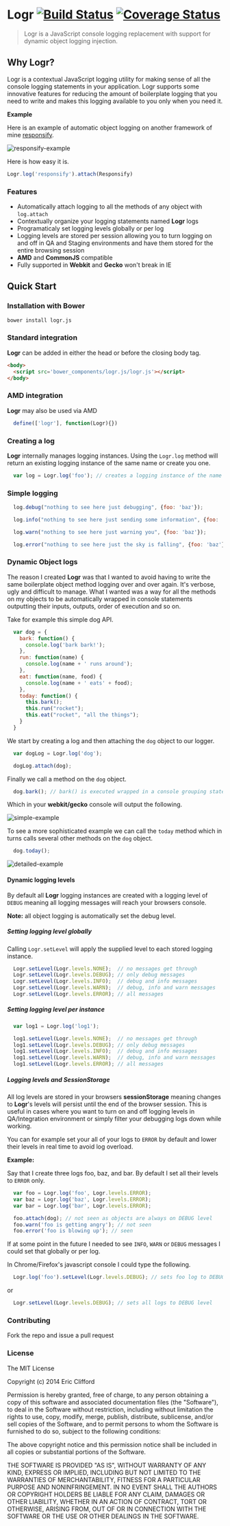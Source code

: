 # Logr [![Build Status](https://travis-ci.org/eclifford/logr.svg?branch=master)](https://travis-ci.org/eclifford/logr) [![Coverage Status](https://img.shields.io/coveralls/eclifford/logr.svg)](https://coveralls.io/r/eclifford/logr?branch=master)

> Logr is a JavaScript console logging replacement with support for dynamic object logging injection.

## Why Logr?

Logr is a contextual JavaScript logging utility for making sense of all the console logging statements
in your application. Logr supports some innovative features for reducing the amount of boilerplate logging
that you need to write and makes this logging available to you only when you need it.

**Example**

Here is an example of automatic object logging on another framework of mine [responsify](https://github.com/eclifford/responsify).

![responsify-example](http://f.cl.ly/items/200U1Z0v092j371g3k0o/Image%202014-09-23%20at%2012.51.22.png)

Here is how easy it is.

```js
Logr.log('responsify').attach(Responsify)
```

### Features

- Automatically attach logging to all the methods of any object with `log.attach`
- Contextually organize your logging statements named **Logr** logs
- Programaticaly set logging levels globally or per log
- Logging levels are stored per session allowing you to turn logging on and off in QA and Staging environments and have them stored for the
entire browsing session
- **AMD** and **CommonJS** compatible
- Fully supported in **Webkit** and **Gecko** won't break in IE

## Quick Start

### Installation with Bower

```bash
bower install logr.js
```

### Standard integration

**Logr** can be added in either the head or before the closing body tag.

```html
<body>
  <script src='bower_components/logr.js/logr.js'></script>
</body>
```

### AMD integration

**Logr** may also be used via AMD

```js
  define(['logr'], function(Logr){})
```

### Creating a log

**Logr** internally manages logging instances. Using the `Logr.log` method will
return an existing logging instance of the same name or create you one.

```js
  var log = Logr.log('foo'); // creates a logging instance of the name foo
```

### Simple logging

```js
  log.debug("nothing to see here just debugging", {foo: 'baz'});
```

```js
  log.info("nothing to see here just sending some information", {foo: 'baz'});
```

```js
  log.warn("nothing to see here just warning you", {foo: 'baz'});
```

```js
  log.error("nothing to see here just the sky is falling", {foo: 'baz'});
```

### Dynamic Object logs

The reason I created **Logr** was that I wanted to avoid having to write the same boilerplate
object method logging over and over again. It's verbose, ugly and difficult to manage. What I
wanted was a way for all the methods on my objects to be automatically wrapped in console statements
outputting their inputs, outputs, order of execution and so on.

Take for example this simple dog API.

```js
  var dog = {
    bark: function() {
      console.log('bark bark!');
    },
    run: function(name) {
      console.log(name + ' runs around');
    },
    eat: function(name, food) {
      console.log(name + ' eats' + food);
    },
    today: function() {
      this.bark();
      this.run("rocket");
      this.eat("rocket", "all the things");
    }  
  }
```
We start by creating a log and then attaching the `dog` object to our logger.

```js
  var dogLog = Logr.log('dog');

  dogLog.attach(dog);
```

Finally we call a method on the `dog` object.

```js
  dog.bark(); // bark() is executed wrapped in a console grouping statement
```

Which in your **webkit/gecko** console will output the following.

![simple-example](http://f.cl.ly/items/1o3f1p2v310E2U0O283z/Image%202014-09-22%20at%2019.52.10.png)


To see a more sophisticated example we can call the `today` method which in turns
calls several other methods on the `dog` object.

```js
  dog.today();
```

![detailed-example](http://f.cl.ly/items/3F0n3E3E3o0K111h2J3A/Image%202014-09-22%20at%2019.52.47.png)

#### Dynamic logging levels

By default all **Logr** logging instances are created with a logging level of `DEBUG` meaning all
logging messages will reach your browsers console.

**Note:** all object logging is automatically set the debug level.

##### Setting logging level globally

Calling `Logr.setLevel` will apply the supplied level to each stored logging instance.

```js
  Logr.setLevel(Logr.levels.NONE);  // no messages get through
  Logr.setLevel(Logr.levels.DEBUG); // only debug messages
  Logr.setLevel(Logr.levels.INFO);  // debug and info messages
  Logr.setLevel(Logr.levels.WARN);  // debug, info and warn messages
  Logr.setLevel(Logr.levels.ERROR); // all messages
```

##### Setting logging level per instance

```js
  var log1 = Logr.log('log1');

  log1.setLevel(Logr.levels.NONE);  // no messages get through
  log1.setLevel(Logr.levels.DEBUG); // only debug messages
  log1.setLevel(Logr.levels.INFO);  // debug and info messages
  log1.setLevel(Logr.levels.WARN);  // debug, info and warn messages
  log1.setLevel(Logr.levels.ERROR); // all messages
```

##### Logging levels and SessionStorage

All log levels are stored in your browsers **sessionStorage** meaning changes to
**Logr**'s levels will persist until the end of the browser session. This is useful in cases
where you want to turn on and off logging levels in QA/Integration environment or simply filter
your debugging logs down while working.

You can for example set your all of your logs to `ERROR` by default and lower their levels
in real time to avoid log overload.

**Example:**

Say that I create three logs foo, baz, and bar. By default I set all their
levels to `ERROR` only.

```js
  var foo = Logr.log('foo', Logr.levels.ERROR);
  var baz = Logr.log('baz', Logr.levels.ERROR);
  var bar = Logr.log('bar', Logr.levels.ERROR);

  foo.attach(dog); // not seen as objects are always on DEBUG level
  foo.warn('foo is getting angry'); // not seen
  foo.error('foo is blowing up'); // seen
```

If at some point in the future I needed to see `INFO`, `WARN` or `DEBUG` messages
I could set that globally or per log.

In Chrome/Firefox's javascript console I could type the following.

```js
  Logr.log('foo').setLevel(Logr.levels.DEBUG); // sets foo log to DEBUG level
```
or

```js
  Logr.setLevel(Logr.levels.DEBUG); // sets all logs to DEBUG level
```

### Contributing

Fork the repo and issue a pull request

### License

The MIT License

Copyright (c) 2014 Eric Clifford

Permission is hereby granted, free of charge, to any person obtaining a copy
of this software and associated documentation files (the "Software"), to deal
in the Software without restriction, including without limitation the rights
to use, copy, modify, merge, publish, distribute, sublicense, and/or sell
copies of the Software, and to permit persons to whom the Software is
furnished to do so, subject to the following conditions:

The above copyright notice and this permission notice shall be included in
all copies or substantial portions of the Software.

THE SOFTWARE IS PROVIDED "AS IS", WITHOUT WARRANTY OF ANY KIND, EXPRESS OR
IMPLIED, INCLUDING BUT NOT LIMITED TO THE WARRANTIES OF MERCHANTABILITY,
FITNESS FOR A PARTICULAR PURPOSE AND NONINFRINGEMENT. IN NO EVENT SHALL THE
AUTHORS OR COPYRIGHT HOLDERS BE LIABLE FOR ANY CLAIM, DAMAGES OR OTHER
LIABILITY, WHETHER IN AN ACTION OF CONTRACT, TORT OR OTHERWISE, ARISING FROM,
OUT OF OR IN CONNECTION WITH THE SOFTWARE OR THE USE OR OTHER DEALINGS IN
THE SOFTWARE.
